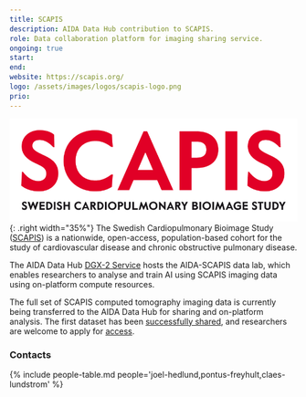 ```yaml
---
title: SCAPIS
description: AIDA Data Hub contribution to SCAPIS.
role: Data collaboration platform for imaging sharing service.
ongoing: true
start:
end:
website: https://scapis.org/
logo: /assets/images/logos/scapis-logo.png
prio:
---
```

![SCAPIS logo](/assets/images/logos/scapis-logo.png){: .right width="35%"}
The Swedish Cardiopulmonary Bioimage Study ([SCAPIS](https://scapis.org)) is a nationwide,
open-access, population-based cohort for the study of cardiovascular disease and
chronic obstructive pulmonary disease.

The AIDA Data Hub [DGX-2 Service](/services#dgx-2) hosts the AIDA-SCAPIS data
lab, which enables researchers to analyse and train AI using SCAPIS imaging data
using on-platform compute resources.

The full set of SCAPIS computed tomography imaging data is currently being
transferred to the AIDA Data Hub for sharing and on-platform analysis. The first
dataset has been [successfully shared](../../../news/2024-06-04-first-scapis-shared),
and researchers are welcome to apply for [access](../../../datasets/scapis#access).

### Contacts
{% include people-table.md people='joel-hedlund,pontus-freyhult,claes-lundstrom' %}
